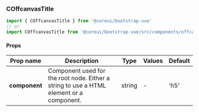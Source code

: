 ### COffcanvasTitle

```jsx
import { COffcanvasTitle } from '@coreui/bootstrap-vue'
// or
import COffcanvasTitle from '@coreui/bootstrap-vue/src/components/offcanvas/COffcanvasTitle'
```

#### Props

| Prop name     | Description                                                                             | Type   | Values | Default |
| ------------- | --------------------------------------------------------------------------------------- | ------ | ------ | ------- |
| **component** | Component used for the root node. Either a string to use a HTML element or a component. | string | -      | 'h5'    |

